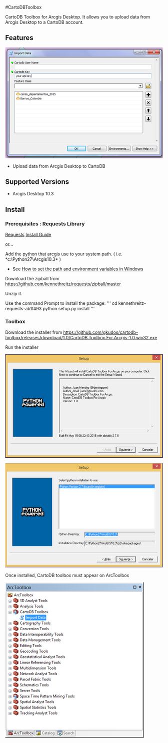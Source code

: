 
#CartoDBToolbox

CartoDB Toolbox for Arcgis Desktop.  It allows you to upload data from Arcgis Desktop to a CartoDB account.


## Features

![CartoDB Toolbox](docs/screenshot.png?raw=true "CartoDB Toolbox")

* Upload data from Arcgis Desktop to CartoDB

## Supported Versions

* Arcgis Desktop  10.3

## Install

### Prerequisites :  Requests Library

[Requests](http://docs.python-requests.org/en/latest/)
[Install Guide](http://docs.python-requests.org/en/latest/user/install/)

or...

Add the python that arcgis use to your system path. ( i.e. *c:\Python27\Arcgis10.3\*  )
* See [ How to set the path and environment variables in Windows](http://www.computerhope.com/issues/ch000549.htm)

Download the zipball  from  https://github.com/kennethreitz/requests/zipball/master

Unzip it.

Use the command Prompt to install the package: 
'''
cd kennethreitz-requests-ab1f493
python setup.py install
'''

### Toolbox 

Download the installer from  https://github.com/gkudos/cartodb-toolbox/releases/download/1.0/CartoDB.Toolbox.For.Arcgis-1.0.win32.exe

Run the installer


![Installer](docs/install01.png?raw=true "Installer")

![Installer](docs/install2.png?raw=true "Installer")

Once installed,  CartoDB toolbox must appear on ArcToolbox 

![Installer](docs/install3.png?raw=true "Installer")


